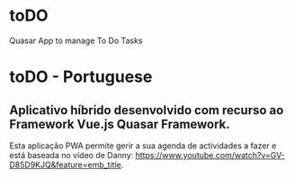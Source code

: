 # toDO
 Quasar App to manage To Do Tasks


# toDO - Portuguese
## Aplicativo híbrido desenvolvido com recurso ao Framework Vue.js **Quasar Framework**.

Esta aplicação PWA permite gerir a sua agenda de actividades a fazer e está baseada no vídeo de Danny: https://www.youtube.com/watch?v=GV-D85D9KJQ&feature=emb_title.
